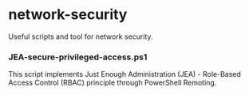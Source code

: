 # network-security

Useful scripts and tool for network security.

### JEA-secure-privileged-access.ps1

This script implements Just Enough Administration (JEA) - Role-Based Access Control (RBAC) principle through PowerShell Remoting.
